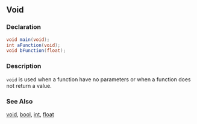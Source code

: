 ## Void

### Declaration
```glsl
void main(void);
int aFunction(void);
void bFunction(float);
```

### Description
```void``` is used when a function have no parameters or when a function does not return a value.

### See Also
[void](index.html#void.md), [bool](index.html#bool.md), [int](index.html#int.md), [float](index.html#float.md)